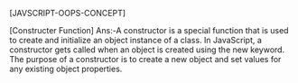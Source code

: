 [JAVSCRIPT-OOPS-CONCEPT]

[Constructer Function]
Ans:-A constructor is a special function that is used to create and initialize an object instance of a class. In JavaScript, a constructor gets called when an object is created using the new keyword. The purpose of a constructor is to create a new object and set values for any existing object properties.
